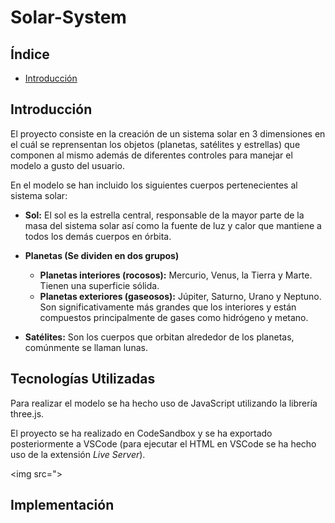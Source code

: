 # **Solar-System**



## Índice

- [Introducción](#introducción)

## Introducción

El proyecto consiste en la creación de un sistema solar en 3 dimensiones en el cuál se reprensentan los objetos (planetas, satélites y estrellas) que componen al mismo además de diferentes controles para manejar el modelo a gusto del usuario.

En el modelo se han incluido los siguientes cuerpos pertenecientes al sistema solar:

- **Sol:** El sol es la estrella central, responsable de la mayor parte de la masa del sistema solar así como la fuente de luz y calor que mantiene a todos los demás cuerpos en órbita.

- **Planetas (Se dividen en dos grupos)**
    - **Planetas interiores (rocosos):** Mercurio, Venus, la Tierra y Marte. Tienen una superficie sólida.
    - **Planetas exteriores (gaseosos):** Júpiter, Saturno, Urano y Neptuno. Son significativamente más grandes que los interiores y están compuestos principalmente de gases como hidrógeno y metano.

- **Satélites:** Son los cuerpos que orbitan alrededor de los planetas, comúnmente se llaman lunas.

## Tecnologías Utilizadas

Para realizar el modelo se ha hecho uso de JavaScript utilizando la librería three.js. 

El proyecto se ha realizado en CodeSandbox y se ha exportado posteriormente a VSCode (para ejecutar el HTML en VSCode se ha hecho uso de la extensión *Live Server*).

<img src=">

## Implementación




